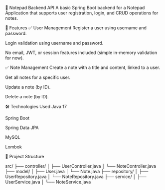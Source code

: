 📝 Notepad Backend API
A basic Spring Boot backend for a Notepad Application that supports user registration, login, and CRUD operations for notes.

🚀 Features
✅ User Management
Register a user using username and password.

Login validation using username and password.

No email, JWT, or session features included (simple in-memory validation for now).

✅ Note Management
Create a note with a title and content, linked to a user.

Get all notes for a specific user.

Update a note (by ID).

Delete a note (by ID).

🛠️ Technologies Used
Java 17

Spring Boot

Spring Data JPA

MySQL

Lombok

📂 Project Structure

src/
├── controller/
│   ├── UserController.java
│   └── NoteController.java
├── model/
│   ├── User.java
│   └── Note.java
├── repository/
│   ├── UserRepository.java
│   └── NoteRepository.java
├── service/
│   ├── UserService.java
│   └── NoteService.java
